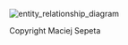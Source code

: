 ![entity_relationship_diagram](https://github.com/Macieksep/Teotihuacan_Tribe_DB/assets/61185525/c2e0e8f0-4693-4b7a-bfc0-b147c72b0bc0)

Copyright Maciej Sepeta
